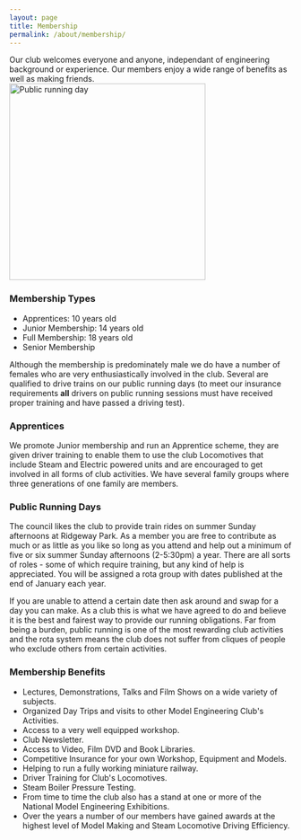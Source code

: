 ```yaml
---
layout: page
title: Membership
permalink: /about/membership/
---
```


<div class="perex">
  Our club welcomes everyone and anyone, independant of engineering background or experience. Our members enjoy a wide range of benefits as well as making friends.
</div>

<img src="{% asset_path pages/membership-01.jpg %}" alt="Public running day" width="350" class="pull-right hidden-xs">

<h3>Membership Types</h3>
<ul>
    <li>Apprentices: 10 years old</li>
    <li>Junior Membership: 14 years old</li>
    <li>Full Membership: 18 years old</li>
    <li>Senior Membership</li>
</ul>

<p>Although the membership is predominately male we do have a number of females who are very enthusiastically involved in the club. Several are qualified to drive trains on our public running days (to meet our insurance requirements <b>all</b> drivers on public running sessions must have received proper training and have passed a driving test).</p>

<h3>Apprentices</h3>
<p>We promote Junior membership and run an Apprentice scheme, they are given driver training to enable them to use the club Locomotives that include Steam and Electric powered units and are encouraged to get involved in all forms of club activities. We have several family groups where three generations of one family are members.</p>

<h3>Public Running Days</h3>
<p>The council likes the club to provide train rides on summer Sunday afternoons at Ridgeway Park. As a member you are free to contribute as much or as little as you like so long as you attend and help out a minimum of five or six summer Sunday afternoons (2-5:30pm) a year. There are all sorts of roles - some of which require training, but any kind of help is appreciated. You will be assigned a rota group with dates published at the end of January each year.</p>
<p>If you are unable to attend a certain date then ask around and swap for a day you can make. As a club this is what we have agreed to do and believe it is the best and fairest way to provide our running obligations. Far from being a burden, public running is one of the most rewarding club activities and the rota system means the club does not suffer from cliques of people who exclude others from certain activities.</p>

<h3>Membership Benefits</h3>
<ul>
    <li>Lectures, Demonstrations, Talks and Film Shows on a wide variety of subjects.</li>
    <li>Organized Day Trips and visits to other Model Engineering Club's Activities.</li>
    <li>Access to a very well equipped workshop.</li>
    <li>Club Newsletter.</li>
    <li>Access to Video, Film DVD and Book Libraries.</li>
    <li>Competitive Insurance for your own Workshop, Equipment and Models.</li>
    <li>Helping to run a fully working miniature railway.</li>
    <li>Driver Training for Club's Locomotives.</li>
    <li>Steam Boiler Pressure Testing.</li>
    <li>From time to time the club also has a stand at one or more of the National Model Engineering Exhibitions.</li>
    <li>Over the years a number of our members have gained awards at the highest level of Model Making and Steam Locomotive Driving Efficiency.</li>
</ul>
